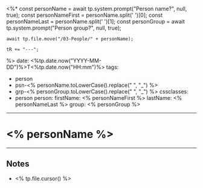 <%*
	const personName = await tp.system.prompt("Person name?", null, true);
	const personNameFirst = personName.split(' ')[0];
	const personNameLast = personName.split(' ')[1];
	const personGroup = await tp.system.prompt("Person group?", null, true);

	await tp.file.move("/03-People/" + personName);

	tR += "---";
%>
date: <%tp.date.now("YYYY-MM-DD")%>T<%tp.date.now("HH:mm")%>
tags:
  - person
  - psn-<% personName.toLowerCase().replace(" ", "_") %>
  - grp-<% personGroup.toLowerCase().replace(" ", "_") %>
cssclasses:
  - person
person:
	firstName: <% personNameFirst %>
	lastName: <% personNameLast %>
	group: <% personGroup %>
---

# <% personName %>

---

## Notes

- <% tp.file.cursor() %>